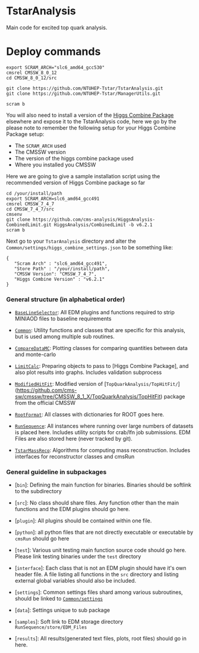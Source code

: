 # TstarAnalysis

Main code for excited top quark analysis.

# Deploy commands
```
export SCRAM_ARCH="slc6_amd64_gcc530"
cmsrel CMSSW_8_0_12
cd CMSSW_8_0_12/src

git clone https://github.com/NTUHEP-Tstar/TstarAnalysis.git
git clone https://github.com/NTUHEP-Tstar/ManagerUtils.git

scram b
```

You will also need to install a version of the [Higgs Combine Package](https://twiki.cern.ch/twiki/bin/viewauth/CMS/SWGuideHiggsAnalysisCombinedLimit#For_end_users_that_don_t_need_to) elsewhere and expose it to the TstarAnalysis code, here we go by the please note to remember the following setup for your Higgs Combine Package setup:

  * The `SCRAM_ARCH` used
  * The CMSSW version
  * The version of the higgs combine package used
  * Where you installed you CMSSW

Here we are going to give a sample installation script using the recommended version of Higgs Combine package so far

```
cd /your/install/path
export SCRAM_ARCH=slc6_amd64_gcc491
cmsrel CMSSW_7_4_7
cd CMSSW_7_4_7/src
cmsenv
git clone https://github.com/cms-analysis/HiggsAnalysis-CombinedLimit.git HiggsAnalysis/CombinedLimit -b v6.2.1
scram b
```
Next go to your `TstarAnalysis` directory and alter the `Common/settings/higgs_combine_settings.json` to be something like:
```
{
   "Scram Arch" : "slc6_amd64_gcc491",
   "Store Path" : "/your/install/path",
   "CMSSW Version": "CMSSW_7_4_7",
   "Higgs Combine Version" : "v6.2.1"
}
```


### General structure (in alphabetical order)

* [`BaseLineSelector`](BaseLineSelector): All EDM plugins and functions required to strip MINIAOD files to baseline requirements

* [`Common`](Common): Utility functions and classes that are specific for this analysis, but is used among multiple sub routines.

* [`CompareDataMC`](CompareDataMC): Plotting classes for comparing quantities between data and monte-carlo

* [`LimitCalc`](LimitCalc): Preparing objects to pass to [Higgs Combine Package], and also plot results into graphs. Includes validation subprocess

* [`ModifiedHitFit`](ModifiedHitFit): Modified version of [`TopQuarkAnalysis/TopHitFit/`] (https://github.com/cms-sw/cmssw/tree/CMSSW_8_1_X/TopQuarkAnalysis/TopHitFit) package from the official CMSSW

* [`RootFormat`](RootFormat): All classes with dictionaries for ROOT goes here.

* [`RunSequence`](RunSequence): All instances where running over large numbers of datasets is placed here. Includes utility scripts for crab/lfn job submissions. EDM Files are also stored here (never tracked by git).

* [`TstarMassReco`](TstarMassReco): Algorithms for computing mass reconstruction. Includes interfaces for reconstructor classes and cmsRun


### General guideline in subpackages

* [`bin`]: Defining the main function for binaries. Binaries should be softlink to the subdirectory

* [`src`]: No class should share files. Any function other than the main functions and the EDM plugins should go here.

* [`plugin`]: All plugins should be contained within one file.

* [`python`]: all python files that are not directly executable or executable by `cmsRun` should go here

* [`test`]: Various unit testing main function source code should go here. Please link testing binaries under the `test` directory

* [`interface`]: Each class that is not an EDM plugin should have it's own header file. A file listing all functions in the `src` directory and listing external global variables should also be included.

* [`settings`]: Common settings files shard among various subroutines, should be linked to [`Common/settings`](Common/settings)

* [`data`]: Settings unique to sub package

* [`samples`]: Soft link to EDM storage directory `RunSequence/store/EDM_Files`

* [`results`]: All results(generated text files, plots, root files) should go in here.
